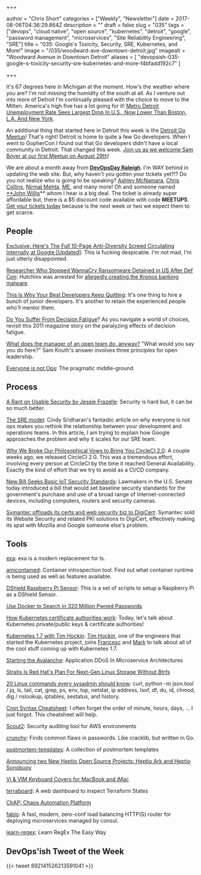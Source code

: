 +++

author = "Chris Short"
categories = ["Weekly", "Newsletter"]
date = 2017-08-06T04:36:29.864Z
description = ""
draft = false
slug = "035"
tags = ["devops", "cloud native", "open source", "kubernetes", "detroit", "google", "password management", "microservices", "Site Reliability Engineering", "SRE"]
title = "035: Google's Toxicity, Security, SRE, Kubernetes, and More!"
image = "/035/woodward-ave-downtown-detroit.jpg"
imagealt = "Woodward Avenue in Downtown Detroit"
aliases = [
    "devopsish-035-google-s-toxicity-security-sre-kubernetes-and-more-f4bfadd192c7"
]

+++

It's 67 degrees here in Michigan at the moment. How's the weather where you are? I'm not missing the humidity of the south at all. As I venture out into more of Detroit I'm continually pleased with the choice to move to the Mitten. America's high five has a lot going for it! [Metro Detroit Unemployment Rate Sees Largest Drop In U.S., Now Lower Than Boston, L.A. And New York](http://www.dailydetroit.com/2017/08/03/metro-detroit-unemployment-rate-sees-largest-drop-u-s-now-lower-boston-l-new-york/).

An additional thing that started here in Detroit this week is the [Detroit Go Meetup](https://detroitgolang.com/)! That's right! Detroit is home to quite a few Go developers. When I went to GopherCon I found out that Go developers didn't have a local community in Detroit. That changed this week. [Join us as we welcome Sam Boyer at our first Meetup on August 29th](https://www.meetup.com/DetroitGolang/events/242260260/)!

We are about a month away from [**DevOpsDay Raleigh**](https://www.devopsdays.org/events/2017-raleigh/welcome/). I'm WAY behind in updating the web site. But, why haven't you gotten your tickets yet?!? Do you not realize who is going to be speaking? [Ashley McNamara](https://twitter.com/ashleymcnamara), [Chris Collins](https://twitter.com/chrisindurham), [Nirmal Mehta](https://twitter.com/normalfaults), [ME](https://chrisshort.net), and many more! Oh and someone named [**John Willis](https://twitter.com/botchagalupe)** whom I hear is a big deal. The ticket is already super affordable but, there is a $5 discount code available with code **MEETUP5**. [Get your tickets today](https://www.eventbrite.com/e/devopsdays-raleigh-2017-tickets-34044332515?aff=es2) because is the next week or two we expect them to get scarce.

## People

[Exclusive: Here's The Full 10-Page Anti-Diversity Screed Circulating Internally at Google [Updated]](http://gizmodo.com/exclusive-heres-the-full-10-page-anti-diversity-screed-1797564320): This is fucking despicable. I'm not mad, I'm just utterly disappointed.

[Researcher Who Stopped WannaCry Ransomware Detained in US After Def Con](https://motherboard.vice.com/en_us/article/ywp8k5/researcher-who-stopped-wannacry-ransomware-detained-in-us-after-def-con): Hutchins was arrested for [allegedly creating the Kronos banking malware](https://motherboard.vice.com/en_us/article/pagn7v/malwaretech-wannacry-indictment-kronos-malware).

[This Is Why Your Best Developers Keep Quitting](https://www.fastcompany.com/40443084/this-is-why-your-best-developers-keep-quitting): It's one thing to hire a bunch of junior developers. It's another to retain the experienced people who'll mentor them.

[Do You Suffer From Decision Fatigue](http://www.nytimes.com/2011/08/21/magazine/do-you-suffer-from-decision-fatigue.html?referer=devopsish)? As you navigate a world of choices, revisit this 2011 magazine story on the paralyzing effects of decision fatigue.

[What does the manager of an open team do, anyway?](https://opensource.com/open-organization/17/8/what-open-leader-do) "What would you say you do here?" Sam Knuth's answer involves three principles for open leadership.

[Everyone is not Ops](https://medium.com/@cindysridharan/the-death-of-ops-is-greatly-exaggerated-ff3bd4a67f24): The pragmatic middle-ground

## Process

[A Rant on Usable Security by Jessie Frazelle](https://blog.jessfraz.com/post/a-rant-on-usable-security/): Security is hard but, it can be so much better.

[The SRE model](https://medium.com/@rakyll/the-sre-model-6e19376ef986): Cindy Sridharan's fantastic article on why everyone is not ops makes you rethink the relationship between your development and operations teams. In this article, I am trying to explain how Google approaches the problem and why it scales for our SRE team.

[Why We Broke Our Philosophical Vows to Bring You CircleCI 2.0](https://circleci.com/blog/why-we-broke-our-philosophical-vows-to-bring-you-circleci-2-0/): A couple weeks ago, we released CircleCI 2.0. This was a tremendous effort, involving every person at CircleCI by the time it reached General Availability. Exactly the kind of effort that we try to avoid as a CI/CD company.

[New Bill Seeks Basic IoT Security Standards](http://krebsonsecurity.com/2017/08/new-bill-seeks-basic-iot-security-standards/): Lawmakers in the U.S. Senate today introduced a bill that would set baseline security standards for the government's purchase and use of a broad range of Internet-connected devices, including computers, routers and security cameras.

[Symantec offloads its certs and web security biz to DigiCert](https://www.theregister.co.uk/2017/08/03/symantec_q1_2018/): Symantec sold its Website Security and related PKI solutions to DigiCert, effectively making its spat with Mozilla and Google someone else's problem.

## Tools

[exa](https://the.exa.website/): exa is a modern replacement for ls.

[amicontained](https://github.com/jessfraz/amicontained): Container introspection tool. Find out what container runtime is being used as well as features available.

[DShield Raspberry Pi Sensor](https://github.com/DShield-ISC/dshield): This is a set of scripts to setup a Raspberry Pi as a DShield Sensor.

[Use Docker to Search in 320 Million Pwned Passwords](https://stefanscherer.github.io/use-docker-to-search-in-320-million-pwned-passwords/)

[How Kubernetes certificate authorities work](https://jvns.ca/blog/2017/08/05/how-kubernetes-certificates-work/): Today, let's talk about Kubernetes private/public keys & certificate authorities!

[Kubernetes 1.7 with Tim Hockin](https://www.gcppodcast.com/post/episode-88-kubernetes-1-7-with-tim-hockin/): [Tim Hockin](https://twitter.com/thockin), one of the engineers that started the Kubernetes project, joins [Francesc](https://twitter.com/francesc) and [Mark](https://twitter.com/Neurotic) to talk about all of the cool stuff coming up with Kubernetes 1.7.

[Starting the Avalanche](https://medium.com/netflix-techblog/starting-the-avalanche-640e69b14a06): Application DDoS In Microservice Architectures

[Stratis Is Red Hat's Plan For Next-Gen Linux Storage Without Btrfs](https://phoronix.com/scan.php?page=news_item&px=Stratis-Red-Hat-Project)

[20 Linux commands every sysadmin should know](https://opensource.com/article/17/7/20-sysadmin-commands): curl, python -m json.tool / jq, ls, tail, cat, grep, ps, env, top, netstat, ip address, lsof, df, du, id, chmod, dig / nslookup, iptables, sestatus, and history.

[Cron Syntax Cheatsheet](https://healthchecks.io/docs/cron/): I often forget the order of minute, hours, days, ... I just forgot. This cheatsheet will help.

[Scout2](https://nccgroup.github.io/Scout2/): Security auditing tool for AWS environments

[crunchy](https://github.com/muesli/crunchy): Finds common flaws in passwords. Like cracklib, but written in Go.

[postmortem-templates](https://github.com/dastergon/postmortem-templates): A collection of postmortem templates

[Announcing two New Heptio Open Source Projects: Heptio Ark and Heptio Sonobuoy](https://blog.heptio.com/announcing-two-new-heptio-open-source-projects-heptio-ark-and-heptio-sonobuoy-7cef88a06f8)

[Vi & VIM Keyboard Covers for MacBook and iMac](https://www.editorskeys.com/products/vi-vim-keyboard-covers-for-macbook-imac)

[terraboard](https://github.com/camptocamp/terraboard): A web dashboard to inspect Terraform States

[ChAP: Chaos Automation Platform](https://medium.com/netflix-techblog/chap-chaos-automation-platform-53e6d528371f)

[fabio](https://github.com/fabiolb/fabio): A fast, modern, zero-conf load balancing HTTP(S) router for deploying microservices managed by consul.

[learn-regex](https://github.com/zeeshanu/learn-regex): Learn RegEx The Easy Way

## DevOps'ish Tweet of the Week

{{< tweet 892141526213591041 >}}
